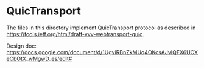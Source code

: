 # QuicTransport

The files in this directory implement QuicTransport protocol as described in
<https://tools.ietf.org/html/draft-vvv-webtransport-quic>.

Design doc:
https://docs.google.com/document/d/1UgviRBnZkMUq4OKcsAJvIQFX6UCXeCbOtX_wMgwD_es/edit#
